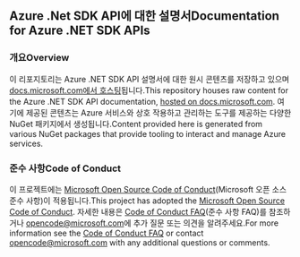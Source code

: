 ## <a name="documentation-for-azure-net-sdk-apis"></a><span data-ttu-id="7b22b-101">Azure .Net SDK API에 대한 설명서</span><span class="sxs-lookup"><span data-stu-id="7b22b-101">Documentation for Azure .NET SDK APIs</span></span>

### <a name="overview"></a><span data-ttu-id="7b22b-102">개요</span><span class="sxs-lookup"><span data-stu-id="7b22b-102">Overview</span></span>

<span data-ttu-id="7b22b-103">이 리포지토리는 Azure .NET SDK API 설명서에 대한 원시 콘텐츠를 저장하고 있으며 [docs.microsoft.com에서 호스팅](https://docs.microsoft.com/dotnet/api/overview/azure/?view=azure-dotnet)됩니다.</span><span class="sxs-lookup"><span data-stu-id="7b22b-103">This repository houses raw content for the Azure .NET SDK API documentation, [hosted on docs.microsoft.com](https://docs.microsoft.com/dotnet/api/overview/azure/?view=azure-dotnet).</span></span> <span data-ttu-id="7b22b-104">여기에 제공된 콘텐츠는 Azure 서비스와 상호 작용하고 관리하는 도구를 제공하는 다양한 NuGet 패키지에서 생성됩니다.</span><span class="sxs-lookup"><span data-stu-id="7b22b-104">Content provided here is generated from various NuGet packages that provide tooling to interact and manage Azure services.</span></span>

### <a name="code-of-conduct"></a><span data-ttu-id="7b22b-105">준수 사항</span><span class="sxs-lookup"><span data-stu-id="7b22b-105">Code of Conduct</span></span>

<span data-ttu-id="7b22b-106">이 프로젝트에는 [Microsoft Open Source Code of Conduct](https://opensource.microsoft.com/codeofconduct/)(Microsoft 오픈 소스 준수 사항)이 적용됩니다.</span><span class="sxs-lookup"><span data-stu-id="7b22b-106">This project has adopted the [Microsoft Open Source Code of Conduct](https://opensource.microsoft.com/codeofconduct/).</span></span>
<span data-ttu-id="7b22b-107">자세한 내용은 [Code of Conduct FAQ](https://opensource.microsoft.com/codeofconduct/faq/)(준수 사항 FAQ)를 참조하거나 [opencode@microsoft.com](mailto:opencode@microsoft.com)에 추가 질문 또는 의견을 알려주세요.</span><span class="sxs-lookup"><span data-stu-id="7b22b-107">For more information see the [Code of Conduct FAQ](https://opensource.microsoft.com/codeofconduct/faq/) or contact [opencode@microsoft.com](mailto:opencode@microsoft.com) with any additional questions or comments.</span></span>
